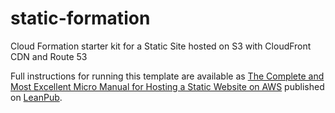 # static-formation
Cloud Formation starter kit for a Static Site hosted on S3 with CloudFront CDN and Route 53

Full instructions for running this template are available as [The Complete and Most Excellent Micro Manual for Hosting a Static Website on AWS](https://micromanuals.xyz/hosting-static-sites-with-aws.html)
published on [LeanPub](https://leanpub.com/hostingastaticwebsiteonawsmicromanual).


